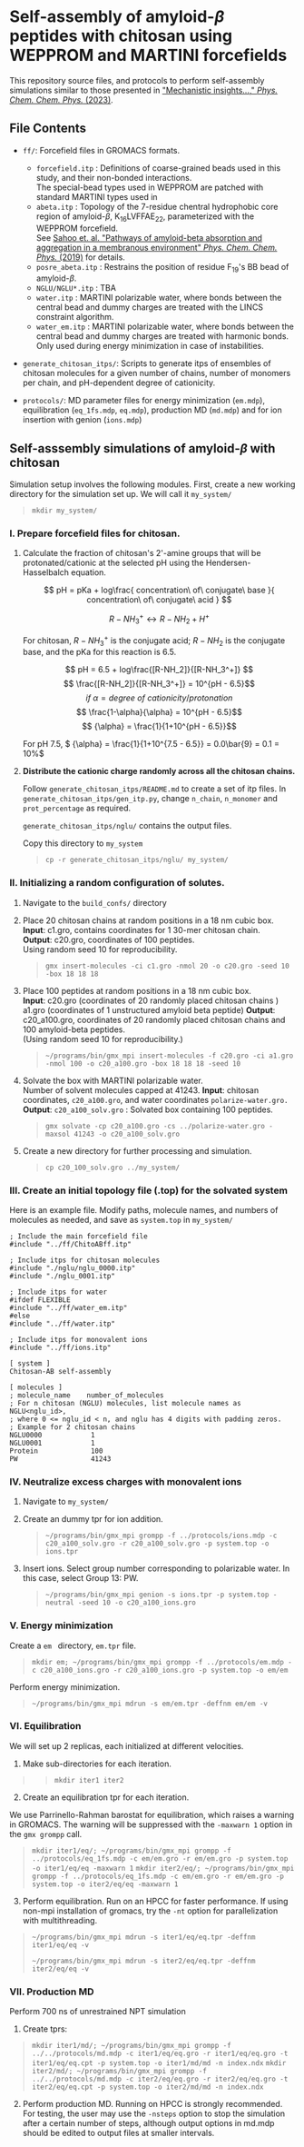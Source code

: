 # Self-assembly of amyloid-$\beta$ peptides with chitosan using WEPPROM and MARTINI forcefields

This repository source files, and protocols to perform self-assembly simulations similar to those presented in ["Mechanistic insights...," _Phys. Chem. Chem. Phys._ (2023)](placeholder_link).

## File Contents

* `ff/`: Forcefield files in GROMACS formats.
    * `forcefield.itp` : Definitions of coarse-grained beads used in this study, and their non-bonded interactions.  
    The special-bead types used in WEPPROM are patched with standard MARTINI types used in 
    * `abeta.itp` : Topology of the 7-residue chentral hydrophobic core region of amyloid-$\beta$, K<sub>16</sub>LVFFAE<sub>22</sub>, parameterized with the WEPPROM forcefield.  
    See [Sahoo et. al. "Pathways of amyloid-beta absorption and aggregation in a membranous environment" _Phys. Chem. Chem. Phys._ (2019)](https://par.nsf.gov/biblio/10174912) for details.
    * `posre_abeta.itp` : Restrains the position of residue F<sub>19</sub>'s BB bead of amyloid-$\beta$.
    * `NGLU/NGLU*.itp` : TBA
    * `water.itp` : MARTINI polarizable water, where bonds between the central bead and dummy charges are treated with the LINCS constraint algorithm. 
    * `water_em.itp` : MARTINI polarizable water, where bonds between the central bead and dummy charges are treated with harmonic bonds.  
    Only used during energy minimization in case of instabilities. 

* `generate_chitosan_itps/`: Scripts to generate itps of ensembles of chitosan molecules for a given number of chains, number of monomers per chain, and pH-dependent degree of cationicity.

* `protocols/`: MD parameter files for energy minimization (`em.mdp`), equilibration (`eq_1fs.mdp`, `eq.mdp`), production MD (`md.mdp`) and for ion insertion with genion (`ions.mdp`)

## Self-asssembly simulations of amyloid-$\beta$ with chitosan 

Simulation setup involves the following modules. First, create a new working directory for the simulation set up. We will call it `my_system/`
> `mkdir my_system/`

### I. **Prepare forcefield files for chitosan.**

1. Calculate the fraction of chitosan's 2'-amine groups that will be protonated/cationic at the selected pH using the Hendersen-Hasselbalch equation.

    $$ pH = pKa + log\frac{ concentration\ of\ conjugate\ base }{ concentration\ of\ conjugate\ acid } $$

    $$ R-NH_3^+ \longleftrightarrow R-NH_2 + H^+ $$

    For chitosan, $R-NH_3^+$ is the conjugate acid; $R-NH_2$ is the conjugate base, and the pKa for this reaction is 6.5.

    $$ pH = 6.5 + log\frac{[R-NH_2]}{[R-NH_3^+]} $$
    $$ \frac{[R-NH_2]}{[R-NH_3^+]} = 10^{pH - 6.5}$$
    $$ if\ \alpha = degree\ of\ cationicity/protonation $$ 
    $$ \frac{1-\alpha}{\alpha} = 10^{pH - 6.5}$$
    $$ {\alpha} = \frac{1}{1+10^{pH - 6.5}}$$

    For pH 7.5, $ {\alpha} = \frac{1}{1+10^{7.5 - 6.5}} = 0.0\bar{9} = 0.1 = 10\%$

2. **Distribute the cationic charge randomly across all the chitosan chains.** 

    Follow `generate_chitosan_itps/README.md` to create a set of itp files. In `generate_chitosan_itps/gen_itp.py`, change  `n_chain`, `n_monomer` and `prot_percentage` as  required.

    `generate_chitosan_itps/nglu/` contains the output files.

    Copy this directory to `my_system`
    > `cp -r generate_chitosan_itps/nglu/ my_system/`

### II. Initializing a random configuration of solutes.

1. Navigate to the `build_confs/` directory

2. Place 20 chitosan chains at random positions in a 18 nm cubic box.  
    **Input**: c1.gro, contains coordinates for 1 30-mer chitosan chain.  
    **Output**: c20.gro, coordinates of 100 peptides.  
    Using random seed 10 for reproducibility.

    > `gmx insert-molecules -ci c1.gro -nmol 20 -o c20.gro -seed 10 -box 18 18 18`

2. Place 100 peptides at random positions in a 18 nm cubic box.  
    **Input**: c20.gro (coordinates of 20 randomly placed chitosan chains ) a1.gro (coordinates of 1 unstructured amyloid beta peptide)
    **Output**: c20_a100.gro, coordinates of 20 randomly placed chitosan chains and 100 amyloid-beta peptides.  
    (Using random seed 10 for reproducibility.)
    > `~/programs/bin/gmx_mpi insert-molecules -f c20.gro -ci a1.gro -nmol 100 -o c20_a100.gro -box 18 18 18 -seed 10`

3. Solvate the box with MARTINI polarizable water.  
    Number of solvent molecules capped at 41243.
    **Input**: chitosan coordinates, `c20_a100.gro`, and water coordinates `polarize-water.gro.`
    **Output**: `c20_a100_solv.gro` : Solvated box containing 100 peptides.
    > `gmx solvate -cp c20_a100.gro -cs ../polarize-water.gro -maxsol 41243 -o c20_a100_solv.gro`

4. Create a new directory for further processing and simulation.
    
    > `cp c20_100_solv.gro ../my_system/`

### III. Create an initial topology file (.top) for the solvated system

Here is an example file. Modify paths, molecule names, and numbers of molecules as needed, and save as `system.top` in `my_system/`

```
; Include the main forcefield file
#include "../ff/ChitoABff.itp"

; Include itps for chitosan molecules
#include "./nglu/nglu_0000.itp"
#include "./nglu_0001.itp"

; Include itps for water
#ifdef FLEXIBLE
#include "../ff/water_em.itp"
#else
#include "../ff/water.itp"

; Include itps for monovalent ions
#include "../ff/ions.itp"

[ system ] 
Chitosan-AB self-assembly

[ molecules ]
; molecule_name    number_of_molecules
; For n chitosan (NGLU) molecules, list molecule names as NGLU<nglu_id>,
; where 0 <= nglu_id < n, and nglu has 4 digits with padding zeros.
; Example for 2 chitosan chains
NGLU0000            1                   
NGLU0001            1
Protein             100
PW                  41243

```

### IV. Neutralize excess charges with monovalent ions

1. Navigate to `my_system/`

1. Create an dummy tpr for ion addition.
    > `~/programs/bin/gmx_mpi grompp -f ../protocols/ions.mdp -c c20_a100_solv.gro -r c20_a100_solv.gro -p system.top -o ions.tpr`

3. Insert ions. Select group number corresponding to polarizable water. In this case, select Group 13: PW.
    > `~/programs/bin/gmx_mpi genion -s ions.tpr -p system.top -neutral -seed 10 -o c20_a100_ions.gro`

### V. Energy minimization
Create a `em ` directory, `em.tpr` file.
> `mkdir em; ~/programs/bin/gmx_mpi grompp -f ../protocols/em.mdp -c c20_a100_ions.gro -r c20_a100_ions.gro -p system.top -o em/em`

Perform energy minimization.
> `~/programs/bin/gmx_mpi mdrun -s em/em.tpr -deffnm em/em -v`

### VI. Equilibration

We will set up 2 replicas, each initialized at different velocities.

1. Make sub-directories for each iteration.
>> `mkdir iter1 iter2`

2. Create an equilibration tpr for each iteration.

We use Parrinello-Rahman barostat for equilibration, which raises a warning in GROMACS. The warning will be suppressed with the `-maxwarn 1` option in the `gmx grompp` call.

> `mkdir iter1/eq/; ~/programs/bin/gmx_mpi grompp -f ../protocols/eq_1fs.mdp -c em/em.gro -r em/em.gro -p system.top -o iter1/eq/eq -maxwarn 1`
> `mkdir iter2/eq/; ~/programs/bin/gmx_mpi grompp -f ../protocols/eq_1fs.mdp -c em/em.gro -r em/em.gro -p system.top -o iter2/eq/eq -maxwarn 1`

3. Perform equilibration.
Run on an HPCC for faster performance. If using non-mpi installation of gromacs, try the `-nt` option for parallelization with multithreading.
> `~/programs/bin/gmx_mpi mdrun -s iter1/eq/eq.tpr -deffnm iter1/eq/eq -v`
>
> `~/programs/bin/gmx_mpi mdrun -s iter2/eq/eq.tpr -deffnm iter2/eq/eq -v`

### VII. Production MD
Perform 700 ns of unrestrained NPT simulation

1. Create tprs:
> `mkdir iter1/md/; ~/programs/bin/gmx_mpi grompp -f ../../protocols/md.mdp -c iter1/eq/eq.gro -r iter1/eq/eq.gro -t iter1/eq/eq.cpt -p system.top -o iter1/md/md -n index.ndx`
> `mkdir iter2/md/; ~/programs/bin/gmx_mpi grompp -f ../../protocols/md.mdp -c iter2/eq/eq.gro -r iter2/eq/eq.gro -t iter2/eq/eq.cpt -p system.top -o iter2/md/md -n index.ndx`

2. Perform production MD. Running on HPCC is strongly recommended. For testing, the user may use the `-nsteps` option to stop the simulation after a certain number of steps, although output options in md.mdp should be edited to output files at smaller intervals.
